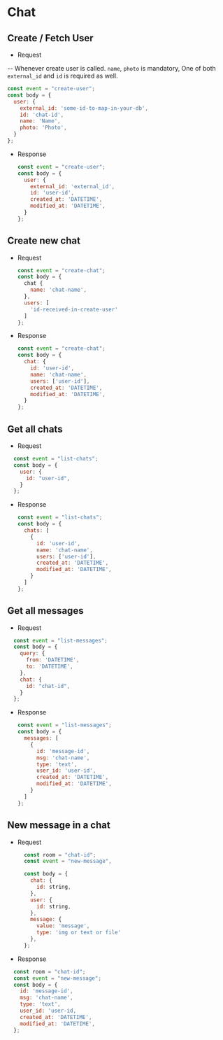 # Chat

## Create / Fetch User

- Request

-- Whenever create user is called. `name`, `photo` is mandatory, One of both `external_id` and `id` is required as well.

  ```js
  const event = "create-user";
  const body = {
    user: {
      external_id: 'some-id-to-map-in-your-db',
      id: 'chat-id',
      name: 'Name',
      photo: 'Photo',
    }
  };
  ```

- Response

  ```js
  const event = "create-user";
  const body = {
    user: {
      external_id: 'external_id',
      id: 'user-id',
      created_at: 'DATETIME',
      modified_at: 'DATETIME',
    }
  };
  ```

## Create new chat

- Request

  ```js
  const event = "create-chat";
  const body = {
    chat {
      name: 'chat-name',
    },
    users: [
      'id-received-in-create-user'
    ]
  };
  ```

- Response

  ```js
  const event = "create-chat";
  const body = {
    chat: {
      id: 'user-id',
      name: 'chat-name',
      users: ['user-id'],
      created_at: 'DATETIME',
      modified_at: 'DATETIME',
    }
  };
  ```

## Get all chats

- Request

```js
  const event = "list-chats";
  const body = {
    user: {
      id: "user-id",
    }
  };
```

- Response

  ```js
  const event = "list-chats";
  const body = {
    chats: [
      {
        id: 'user-id',
        name: 'chat-name',
        users: ['user-id'],
        created_at: 'DATETIME',
        modified_at: 'DATETIME',
      }
    ]
  };
  ```

## Get all messages

- Request

```js
  const event = "list-messages";
  const body = {
    query: {
      from: 'DATETIME',
      to: 'DATETIME',
    },
    chat: {
      id: "chat-id",
    }
  };
```

- Response

  ```js
  const event = "list-messages";
  const body = {
    messages: [
      {
        id: 'message-id',
        msg: 'chat-name',
        type: 'text',
        user_id: 'user-id',
        created_at: 'DATETIME',
        modified_at: 'DATETIME',
      }
    ]
  };
  ```

## New message in a chat

- Request

  ```js
    const room = "chat-id";
    const event = "new-message",

    const body = {
      chat: {
        id: string,
      },
      user: {
        id: string,
      },
      message: {
        value: 'message',
        type: 'img or text or file'
      },
    };
  ```

- Response

```js
  const room = "chat-id";
  const event = "new-message";
  const body = {
    id: 'message-id',
    msg: 'chat-name',
    type: 'text',
    user_id: 'user-id,
    created_at: 'DATETIME',
    modified_at: 'DATETIME',
  };
```
